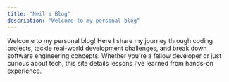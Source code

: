 ```yaml
---
title: "Neil's Blog"
description: "Welcome to my personal blog"
---
```


Welcome to my personal blog! Here I share my journey through coding projects, tackle real-world development challenges, and break down software engineering concepts. Whether you're a fellow developer or just curious about tech, this site details lessons I’ve learned from hands-on experience.